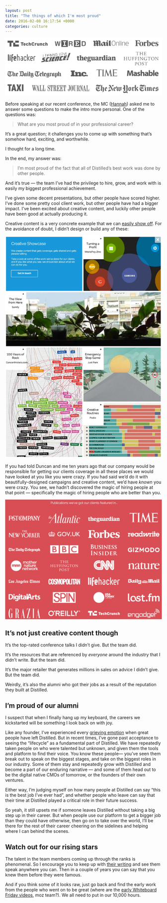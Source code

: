 ```yaml
---
layout: post
title: "The things of which I'm most proud"
date: 2016-02-08 16:17:54 +0000
categories: culture
---
```


![Some of these still give me chills (from our services page)](/assets/images/1_XunVauHavbm_5bQ1ZNRJdg.webp)

Before speaking at our recent conference, the MC ([Hannah](https://www.facebook.com/Distilled/photos/a.10153762780508885.1073741837.7370493884/10153762780633885/?type=3&theater=)) asked me to answer some questions to make the intro more personal. One of the questions was:

> What are you most proud of in your professional career?

It’s a great question; it challenges you to come up with something that’s somehow hard, exciting, and worthwhile.

I thought for a long time.

In the end, my answer was:

> I’m most proud of the fact that all of Distilled’s best work was done by other people.

And it’s true — the team I’ve had the privilege to hire, grow, and work with is easily my biggest professional achievement.

I’ve given some decent presentations, but other people have scored higher. I’ve done some pretty cool client work, but other people have had a bigger impact. I’ve been excited about creative content, and luckily other people have been good at actually producing it.

Creative content is a very concrete example that we can [easily show off](https://www.distilled.net/services/creative/). For the avoidance of doubt, I didn’t design or build any of these:

![Just a part of our creative showcase page](/assets/images/1_ezXLiB6zT7F84Zg4LwyZtQ.webp)

If you had told Duncan and me ten years ago that our company would be responsible for getting our clients coverage in all these places we would have looked at you like you were crazy. If you had said we’d do it with beautifully-designed campaigns and creative content, we’d have _known_ you were crazy. You see, we hadn’t discovered the magic of hiring people at that point — specifically the magic of hiring people who are better than you.

![This is only some of the places we have achieved coverage for our clients](/assets/images/1_ZDU5WTGKGo4x7knWXcGfNw.webp)

It’s not just creative content though
-------------------------------------

It’s the top-rated conference talks I didn’t give. But the team did.

It’s the resources that are referenced by _everyone_ around the industry that I didn’t write. But the team did.

It’s the major retailer that generates millions in sales on advice I didn’t give. But the team did.

Weirdly, it’s also the alumni who got their jobs as a result of the reputation they built at Distilled.

I’m proud of our alumni
-----------------------

I suspect that when I finally hang up my keyboard, the careers we kickstarted will be something I look back on with joy.

Like any founder, I’ve experienced every [grieving emotion](http://www.businessballs.com/elisabeth_kubler_ross_five_stages_of_grief.htm#elisabeth_kubler-ross_five_stages_of_grief) when great people have left Distilled. But in recent times, I’ve gone past acceptance to seeing the “lifecycle” as a fundamental part of Distilled. We have repeatedly taken people on who were talented but unknown, and given them the tools and platform to find their voice. You know these people— you’ve seen them break out to speak on the biggest stages, and take on the biggest roles in our industry. Some of them stay and repeatedly grow with Distilled and become a part of our enduring narrative — and some of them head out to be the digital native CMOs of tomorrow, or the founders of their own ventures.

Either way, I’m judging myself on how many people at Distilled can say “this is the best job I’ve ever had”, and whether people who leave can say that their time at Distilled played a critical role in their future success.

So yeah, it still upsets me if someone leaves Distilled without taking a big step up in their career. But when people use our platform to get a bigger job than they could have otherwise, then go on to take over the world, I’ll be there for the rest of their career cheering on the sidelines and helping where I can behind the scenes.

Watch out for our rising stars
------------------------------

The talent in the team members coming up through the ranks is phenomenal. So I encourage you to keep up with [their writing](https://www.distilled.net/resources/) and see them speak anywhere you can. Then in a couple of years you can say that you knew them before they were famous.

And if you think some of it looks raw, just go back and find the early work from the people who went on to be great (where are the [early Whiteboard Friday videos](https://moz.com/blog/whiteboard-friday-ppc-basics), moz team?). We all need to put in our 10,000 hours.
